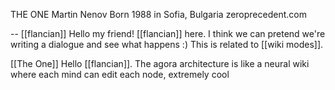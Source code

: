 THE ONE
Martin Nenov
Born 1988 in Sofia, Bulgaria
zeroprecedent.com

--
[[flancian]] Hello my friend! [[flancian]] here. I think we can pretend we're writing a dialogue and see what happens :) This is related to [[wiki modes]].


[[The One]] Hello [[flancian]]. The agora architecture is like a neural wiki where each mind can edit each node, extremely cool